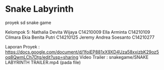 # Snake Labyrinth
proyek sd snake game

Kelompok 5:
Nathalia Devita Wijaya C14210009
Ella Arminta C14210109
Cilmara Ekia Benita Putri C14210125
Jeremy Andrea Soesanto C14210277

Laporan Proyek : https://docs.google.com/document/d/1foiEP881xX9XD4Uza58xxizbK29oz5oq8QwmLCh7Dtg/edit?usp=sharing
Video Trailer : snakegame/SNAKE LABYRINTH TRAILER.mp4 (pada file)

